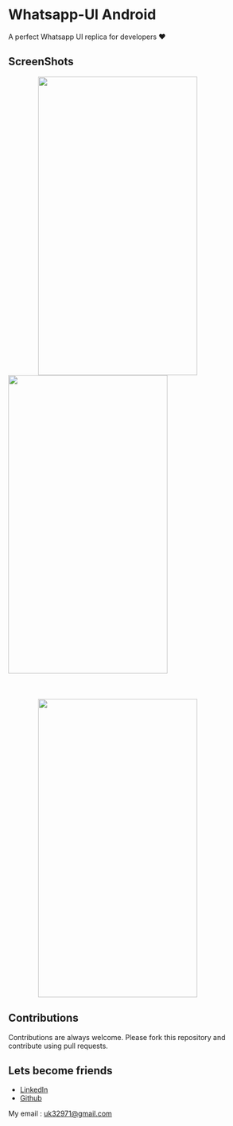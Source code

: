 # Whatsapp-UI Android 
  A perfect Whatsapp UI replica for developers ❤️ 
  
## ScreenShots

<img height=600 width=320 src="https://github.com/usman18/WhatsappUI-Android/blob/master/Screenshots/Whatsapp1.JPG" hspace=60
/>
<img height=600 width=320 src="https://github.com/usman18/WhatsappUI-Android/blob/master/Screenshots/Whatsapp2.JPG"/> 
<br><br><br><br>
<img height=600 width=320 src="https://github.com/usman18/WhatsappUI-Android/blob/master/Screenshots/Whatsapp3.JPG" hspace=60/> 


## Contributions
Contributions are always welcome. Please fork this repository and contribute using pull requests.

## Lets become friends
- [LinkedIn](https://www.linkedin.com/in/usman-khan-7b04b1138)
- [Github](https://github.com/usman18)

My email : uk32971@gmail.com


  
  
